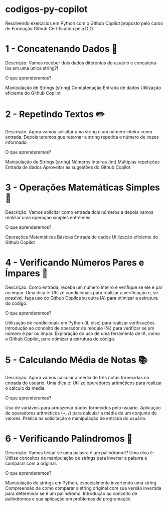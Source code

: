 # codigos-py-copilot
Resolvendo exercícios em Python com o Github Copilot proposto pelo curso de Formação Github Certification pela DIO.

# 1 - Concatenando Dados 🐾
Descrição: Vamos receber dois dados diferentes do usuário e concatena-los em uma única string?!

O que aprenderemos?

Manipulação de Strings (string)
Concatenação
Entrada de dados
Utilização eficiente do Github Copilot

# 2 - Repetindo Textos ✏️
Descrição: Agora vamos solicitar uma string e um número inteiro como entrada. Depois teremos que retornar a string repetida o número de vezes informado.

O que aprenderemos?

Manipulação de Strings (string)
Números Inteiros (int)
Múltiplas repetições
Entrada de dados
Aproveitar as sugestões do Github Copilot

# 3 - Operações Matemáticas Simples 📐
Descrição: Vamos solicitar como entrada dois números e depois vamos realizar uma operação simples entre eles.

O que aprenderemos?

Operações Matemáticas Básicas
Entrada de dados
Utilização eficiente do Github Copilot

# 4 - Verificando Números Pares e Ímpares 🧮
Descrição: Como entrada, receba um número inteiro e verifique se ele é par ou ímpar. Uma dica é: Utilize condicionais para realizar a verificação e, se possível, faça uso do Github Copilot(ou outra IA) para otimizar a estrutura do código.

O que aprenderemos?

Utilização de condicionais em Python (if, else) para realizar verificações.
Introdução ao conceito de operador de módulo (%) para verificar se um número é par ou ímpar.
Exploração do uso de uma ferramenta de IA, como o Github Copilot, para otimizar a estrutura do código.

# 5 - Calculando Média de Notas 📚
Descrição: Agora vamos calcular a média de três notas fornecidas na entrada do usuário. Uma dica é: Utilize operadores aritméticos para realizar o cálculo da média.

O que aprenderemos?

Uso de variáveis para armazenar dados fornecidos pelo usuário.
Aplicação de operadores aritméticos (+, /) para calcular a média de um conjunto de valores.
Prática na solicitação e manipulação de entrada do usuário.

# 6 - Verificando Palíndromos 🔄
Descrição: Vamos testar se uma palavra é um palíndromo?! Uma dica é: Utilize conceitos de manipulação de strings para inverter a palavra e comparar com a original.

O que aprenderemos?

Manipulação de strings em Python, especialmente invertendo uma string.
Compreensão de como comparar a string original com sua versão invertida para determinar se é um palíndromo.
Introdução ao conceito de palíndromos e sua aplicação em problemas de programação.
